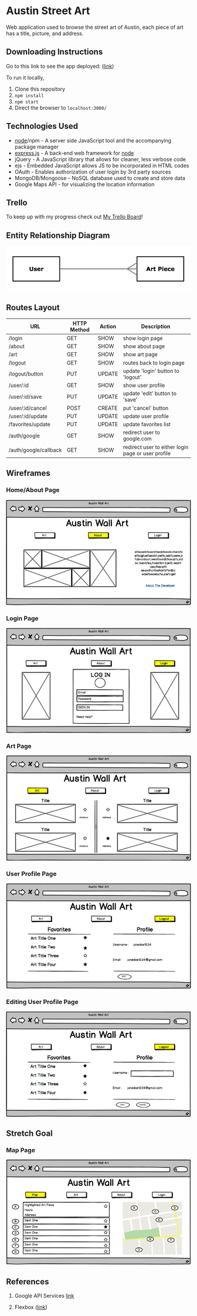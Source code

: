 # Austin Street Art

Web application used to browse the street art of Austin, each piece of art has a title, picture, and address.

## Downloading Instructions
Go to this link to see the app deployed: ([link](#))

To run it locally,
1. Clone this repository
1. `npm install`
1. `npm start`
1. Direct the browser to `localhost:3000/`

## Technologies Used
- [node](http://nodejs.org)/npm - A server side JavaScript tool and the accompanying package manager
- [express.js](https://github.com/expressjs/express) - A back-end web framework for [node](http://nodejs.org)
- jQuery - A JavaScript library that allows for cleaner, less verbose code
- ejs - Embedded JavaScript allows JS to be incorporated in HTML codes
- OAuth - Enables authorization of user login by 3rd party sources
- MongoDB/Mongoose - NoSQL database used to create and store data
- Google Maps API - for visualizing the location information

## Trello

To keep up with my progress check out [My Trello Board](https://trello.com/b/ei25yci7/austin-wall-art)!

## Entity Relationship Diagram
![Entity Relationship Diagram](public/images/ERD.png)

## Routes Layout

URL	| HTTP Method	| Action	| Description
--- | --- | --- | ---
/login	| GET	| SHOW | show login page
/about	| GET	| SHOW	| show about page
/art	| GET	| SHOW	| show art page
/logout	| GET	| SHOW 	| routes back to login page
/logout/button	| PUT	| UPDATE	| update 'login' button to 'logout'
/user/:id	| GET	| SHOW	| show user profile
/user/:id/save	| PUT	| UPDATE	| update 'edit' button to 'save'
/user/:id/cancel 	| POST	| CREATE	| put 'cancel' button
/user/:id/update	| PUT	| UPDATE	| update user profile
/favorites/update	| PUT	| UPDATE	| update favorites list
/auth/google	| GET	| SHOW	| redirect user to google.com
/auth/google/callback	| GET	| SHOW	| redirect user to either login page or user profile


## Wireframes

### Home/About Page

![Home/About Page](public/images/about.png)


### Login Page

![Login Page](public/images/login.png)


### Art Page

![Art Page](public/images/art.png)


### User Profile Page

![User Profile Page](public/images/user.png)


### Editing User Profile Page

![Editing User Profile Page](public/images/user-edit.png)


## Stretch Goal

### Map Page

![Map Page](public/images/map.png)

## References
1. Google API Services [link](https://console.developers.google.com/apis/dashboard?project=austin-art&duration=PT1H)

1. Flexbox ([link](https://css-tricks.com/snippets/css/a-guide-to-flexbox/))
